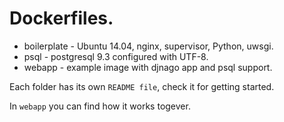Dockerfiles.
=========================

* boilerplate - Ubuntu 14.04, nginx, supervisor, Python, uwsgi.
* psql - postgresql 9.3 configured with UTF-8.
* webapp - example image with djnago app and psql support.

Each folder has its own `README file`, check it for getting started. 

In `webapp` you can find how it works togever.
